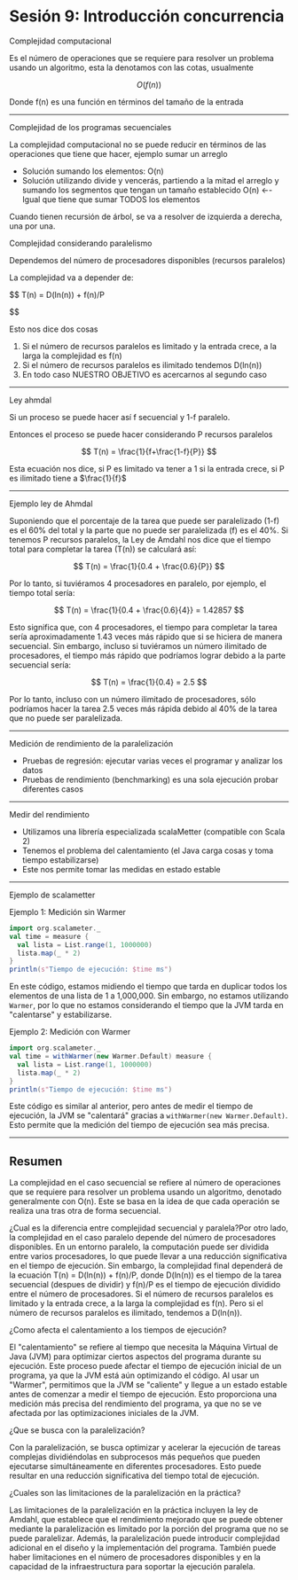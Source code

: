 # Sesión 9: Introducción concurrencia

Complejidad computacional

Es el número de operaciones que se requiere para resolver un problema usando un algoritmo, esta la denotamos con las cotas, usualmente

$$
O(f(n))
$$

Donde f(n) es una función en términos del tamaño de la entrada 

---

Complejidad de los programas secuenciales

La complejidad computacional no se puede reducir en términos de las operaciones que tiene que hacer, ejemplo sumar un arreglo

- Solución sumando los elementos: O(n)
- Solución utilizando divide y vencerás, partiendo a la mitad el arreglo y sumando los segmentos que tengan un tamaño establecido O(n) ←- Igual que tiene que sumar TODOS los elementos

Cuando tienen recursión de árbol, se va a resolver de izquierda a derecha, una por una.

Complejidad considerando paralelismo

Dependemos del número de procesadores disponibles (recursos paralelos)

La complejidad va a depender de:

$$
T(n) = D(ln(n)) + f(n)/P

$$

Esto nos dice dos cosas

1. Si el número de recursos paralelos es limitado y la entrada crece, a la larga la complejidad es f(n)
2. Si el número de recursos paralelos es ilimitado tendemos D(ln(n))
3. En todo caso NUESTRO OBJETIVO es acercarnos al segundo caso

---

Ley ahmdal

Si un proceso se puede hacer así f secuencial y 1-f paralelo.

Entonces el proceso se puede hacer considerando P recursos paralelos

$$
T(n) = \frac{1}{f+\frac{1-f}{P}}
$$

Esta ecuación nos dice, si P es limitado va tener a 1 si la entrada crece, si P es ilimitado tiene a $\frac{1}{f}$

---

Ejemplo ley de Ahmdal

Suponiendo que el porcentaje de la tarea que puede ser paralelizado (1-f) es el 60% del total y la parte que no puede ser paralelizada (f) es el 40%. Si tenemos P recursos paralelos, la Ley de Amdahl nos dice que el tiempo total para completar la tarea (T(n)) se calculará así:

$$
T(n) = \frac{1}{0.4 + \frac{0.6}{P}}
$$

Por lo tanto, si tuviéramos 4 procesadores en paralelo, por ejemplo, el tiempo total sería:

$$
T(n) = \frac{1}{0.4 + \frac{0.6}{4}} = 1.42857
$$

Esto significa que, con 4 procesadores, el tiempo para completar la tarea sería aproximadamente 1.43 veces más rápido que si se hiciera de manera secuencial. Sin embargo, incluso si tuviéramos un número ilimitado de procesadores, el tiempo más rápido que podríamos lograr debido a la parte secuencial sería:

$$
T(n) = \frac{1}{0.4} = 2.5
$$

Por lo tanto, incluso con un número ilimitado de procesadores, sólo podríamos hacer la tarea 2.5 veces más rápida debido al 40% de la tarea que no puede ser paralelizada.

---

Medición de rendimiento de la paralelización

- Pruebas de regresión: ejecutar varias veces el programar y analizar los datos
- Pruebas de rendimiento (benchmarking) es una sola ejecución probar diferentes casos

---

Medir del rendimiento

- Utilizamos una librería especializada scalaMetter (compatible con Scala 2)
- Tenemos el problema del calentamiento (el Java carga cosas y toma tiempo estabilizarse)
- Este nos permite tomar las medidas en estado estable

---

Ejemplo de scalametter

Ejemplo 1: Medición sin Warmer

```scala
import org.scalameter._
val time = measure {
  val lista = List.range(1, 1000000)
  lista.map(_ * 2)
}
println(s"Tiempo de ejecución: $time ms")

```

En este código, estamos midiendo el tiempo que tarda en duplicar todos los elementos de una lista de 1 a 1,000,000. Sin embargo, no estamos utilizando `Warmer`, por lo que no estamos considerando el tiempo que la JVM tarda en "calentarse" y estabilizarse.

Ejemplo 2: Medición con Warmer

```scala
import org.scalameter._
val time = withWarmer(new Warmer.Default) measure {
  val lista = List.range(1, 1000000)
  lista.map(_ * 2)
}
println(s"Tiempo de ejecución: $time ms")

```

Este código es similar al anterior, pero antes de medir el tiempo de ejecución, la JVM se "calentará" gracias a `withWarmer(new Warmer.Default)`. Esto permite que la medición del tiempo de ejecución sea más precisa.

---

## Resumen

La complejidad en el caso secuencial se refiere al número de operaciones que se requiere para resolver un problema usando un algoritmo, denotado generalmente con O(n). Este se basa en la idea de que cada operación se realiza una tras otra de forma secuencial.

¿Cual es la diferencia entre complejidad secuencial y paralela?Por otro lado, la complejidad en el caso paralelo depende del número de procesadores disponibles. En un entorno paralelo, la computación puede ser dividida entre varios procesadores, lo que puede llevar a una reducción significativa en el tiempo de ejecución. Sin embargo, la complejidad final dependerá de la ecuación T(n) = D(ln(n)) + f(n)/P, donde D(ln(n)) es el tiempo de la tarea secuencial (despues de dividir) y f(n)/P es el tiempo de ejecución dividido entre el número de procesadores. Si el número de recursos paralelos es limitado y la entrada crece, a la larga la complejidad es f(n). Pero si el número de recursos paralelos es ilimitado, tendemos a D(ln(n)).

¿Como afecta el calentamiento a los tiempos de ejecución?

El "calentamiento" se refiere al tiempo que necesita la Máquina Virtual de Java (JVM) para optimizar ciertos aspectos del programa durante su ejecución. Este proceso puede afectar el tiempo de ejecución inicial de un programa, ya que la JVM está aún optimizando el código. Al usar un "Warmer", permitimos que la JVM se "caliente" y llegue a un estado estable antes de comenzar a medir el tiempo de ejecución. Esto proporciona una medición más precisa del rendimiento del programa, ya que no se ve afectada por las optimizaciones iniciales de la JVM.

¿Que se busca con la paralelización?

Con la paralelización, se busca optimizar y acelerar la ejecución de tareas complejas dividiéndolas en subprocesos más pequeños que pueden ejecutarse simultáneamente en diferentes procesadores. Esto puede resultar en una reducción significativa del tiempo total de ejecución.

¿Cuales son las limitaciones de la paralelización en la práctica?

Las limitaciones de la paralelización en la práctica incluyen la ley de Amdahl, que establece que el rendimiento mejorado que se puede obtener mediante la paralelización es limitado por la porción del programa que no se puede paralelizar. Además, la paralelización puede introducir complejidad adicional en el diseño y la implementación del programa. También puede haber limitaciones en el número de procesadores disponibles y en la capacidad de la infraestructura para soportar la ejecución paralela.